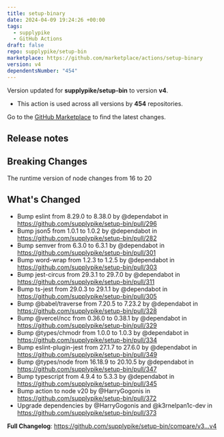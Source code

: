 ```yaml
---
title: setup-binary
date: 2024-04-09 19:24:26 +00:00
tags:
  - supplypike
  - GitHub Actions
draft: false
repo: supplypike/setup-bin
marketplace: https://github.com/marketplace/actions/setup-binary
version: v4
dependentsNumber: "454"
---
```



Version updated for **supplypike/setup-bin** to version **v4**.
- This action is used across all versions by **454** repositories.

Go to the [GitHub Marketplace](https://github.com/marketplace/actions/setup-binary) to find the latest changes.

## Release notes

## Breaking Changes
The runtime version of node changes from 16 to 20

## What's Changed
* Bump eslint from 8.29.0 to 8.38.0 by @dependabot in https://github.com/supplypike/setup-bin/pull/296
* Bump json5 from 1.0.1 to 1.0.2 by @dependabot in https://github.com/supplypike/setup-bin/pull/282
* Bump semver from 6.3.0 to 6.3.1 by @dependabot in https://github.com/supplypike/setup-bin/pull/301
* Bump word-wrap from 1.2.3 to 1.2.5 by @dependabot in https://github.com/supplypike/setup-bin/pull/303
* Bump jest-circus from 29.3.1 to 29.7.0 by @dependabot in https://github.com/supplypike/setup-bin/pull/311
* Bump ts-jest from 29.0.3 to 29.1.1 by @dependabot in https://github.com/supplypike/setup-bin/pull/305
* Bump @babel/traverse from 7.20.5 to 7.23.2 by @dependabot in https://github.com/supplypike/setup-bin/pull/328
* Bump @vercel/ncc from 0.36.0 to 0.38.1 by @dependabot in https://github.com/supplypike/setup-bin/pull/329
* Bump @types/chmodr from 1.0.0 to 1.0.3 by @dependabot in https://github.com/supplypike/setup-bin/pull/334
* Bump eslint-plugin-jest from 27.1.7 to 27.6.0 by @dependabot in https://github.com/supplypike/setup-bin/pull/349
* Bump @types/node from 16.18.9 to 20.10.5 by @dependabot in https://github.com/supplypike/setup-bin/pull/347
* Bump typescript from 4.9.4 to 5.3.3 by @dependabot in https://github.com/supplypike/setup-bin/pull/345
* Bump action to node v20 by @HarryGogonis in https://github.com/supplypike/setup-bin/pull/372
* Upgrade dependencies by @HarryGogonis and @k3rnelpan1c-dev in https://github.com/supplypike/setup-bin/pull/373


**Full Changelog**: https://github.com/supplypike/setup-bin/compare/v3...v4
